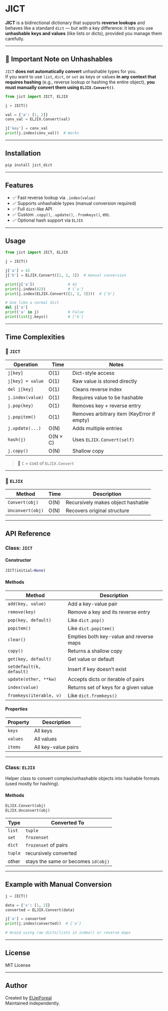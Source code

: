# JICT

**JICT** is a bidirectional dictionary that supports **reverse lookups** and behaves like a standard `dict` — but with a key difference: it lets you use **unhashable keys and values** (like lists or dicts), provided you manage them carefully.

---

## 🚨 Important Note on Unhashables

`JICT` **does not automatically convert** unhashable types for you.  
If you want to use `list`, `dict`, or `set` as keys or values **in any context that requires hashing** (e.g., reverse lookup or hashing the entire object), **you must manually convert them using `ELJIX.Convert()`**.

```python
from jict import JICT, ELJIX

j = JICT()

val = {'a': [1, 2]}
conv_val = ELJIX.Convert(val)

j['key'] = conv_val
print(j.index(conv_val))  # Works
```

---

## Installation

```bash
pip install jict_dict
```

---

## Features

- ✅ Fast reverse lookup via `.index(value)`
- ✅ Supports unhashable types (manual conversion required)
- ✅ Full `dict`-like API
- ✅ Custom `.copy()`, `.update()`, `.fromkeys()`, etc.
- ✅ Optional hash support via `ELJIX`

---

## Usage

```python
from jict import JICT, ELJIX

j = JICT()

j['a'] = 42
j['b'] = ELJIX.Convert([1, 2, 3])  # manual conversion

print(j['a'])               # 42
print(j.index(42))          # {'a'}
print(j.index(ELJIX.Convert([1, 2, 3])))  # {'b'}

# Use like a normal dict
del j['a']
print('a' in j)             # False
print(list(j.keys))         # ['b']
```

---

## Time Complexities

### 🔁 `JICT`

| Operation                | Time        | Notes                                              |
|--------------------------|-------------|----------------------------------------------------|
| `j[key]`                 | O(1)        | Dict-style access                                  |
| `j[key] = value`         | O(1)        | Raw value is stored directly                       |
| `del j[key]`             | O(1)        | Cleans reverse index                               |
| `j.index(value)`         | O(1)        | Requires value to be hashable                      |
| `j.pop(key)`             | O(1)        | Removes key + reverse entry                        |
| `j.popitem()`            | O(1)        | Removes arbitrary item (KeyError if empty)         |
| `j.update(...)`          | O(N)        | Adds multiple entries                              |
| `hash(j)`                | O(N × C)    | Uses `ELJIX.Convert(self)`                         |
| `j.copy()`               | O(N)        | Shallow copy                                       |

> 🔹 `C` = cost of `ELJIX.Convert`

---

### 🧠 `ELJIX`

| Method                | Time         | Description                                        |
|------------------------|--------------|----------------------------------------------------|
| `Convert(obj)`         | O(N)         | Recursively makes object hashable                 |
| `Unconvert(obj)`       | O(N)         | Recovers original structure                       |

---

## API Reference

### Class: `JICT`

#### Constructor

```python
JICT(initial=None)
```

#### Methods

| Method                  | Description                                    |
|-------------------------|------------------------------------------------|
| `add(key, value)`       | Add a key-value pair                          |
| `remove(key)`           | Remove a key and its reverse entry            |
| `pop(key, default)`     | Like `dict.pop()`                             |
| `popitem()`             | Like `dict.popitem()`                          |
| `clear()`               | Empties both key-value and reverse maps       |
| `copy()`                | Returns a shallow copy                        |
| `get(key, default)`     | Get value or default                          |
| `setdefault(k, default)`| Insert if key doesn’t exist                   |
| `update(other, **kw)`   | Accepts dicts or iterable of pairs            |
| `index(value)`          | Returns set of keys for a given value         |
| `fromkeys(iterable, v)` | Like `dict.fromkeys()`                        |

#### Properties

| Property    | Description                     |
|-------------|---------------------------------|
| `keys`      | All keys                        |
| `values`    | All values                      |
| `items`     | All key-value pairs             |

---

### Class: `ELJIX`

Helper class to convert complex/unhashable objects into hashable formats (used mostly for hashing).

#### Methods

```python
ELJIX.Convert(obj)
ELJIX.Unconvert(obj)
```

| Type       | Converted To   |
|------------|----------------|
| `list`     | `tuple`        |
| `set`      | `frozenset`    |
| `dict`     | `frozenset` of pairs |
| `tuple`    | recursively converted |
| other      | stays the same or becomes `id(obj)` |

---

## Example with Manual Conversion

```python
j = JICT()

data = {'x': [1, 2]}
converted = ELJIX.Convert(data)

j['a'] = converted
print(j.index(converted))  # {'a'}

# Avoid using raw dicts/lists in index() or reverse maps
```

---

## License

MIT License

---

## Author

Created by [ElJeiForeal](https://github.com/ElJeiForeal)  
Maintained independently.

